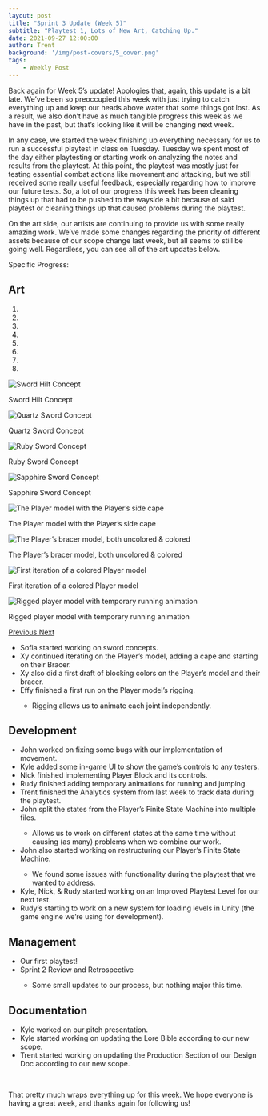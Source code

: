 ```yaml
---
layout: post
title: "Sprint 3 Update (Week 5)"
subtitle: "Playtest 1, Lots of New Art, Catching Up."
date: 2021-09-27 12:00:00
author: Trent
background: '/img/post-covers/5_cover.png'
tags: 
    - Weekly Post
---
```


Back again for Week 5’s update! Apologies that, again, this update is a bit late. We’ve been so preoccupied this week with just trying to catch everything up and keep our heads above water that some things got lost. As a result, we also don’t have as much tangible progress this week as we have in the past, but that’s looking like it will be changing next week.

In any case, we started the week finishing up everything necessary for us to run a successful playtest in class on Tuesday. Tuesday we spent most of the day either playtesting or starting work on analyzing the notes and results from the playtest. At this point, the playtest was mostly just for testing essential combat actions like movement and attacking, but we still received some really useful feedback, especially regarding how to improve our future tests. So, a lot of our progress this week has been cleaning things up that had to be pushed to the wayside a bit because of said playtest or cleaning things up that caused problems during the playtest.

On the art side, our artists are continuing to provide us with some really amazing work. We’ve made some changes regarding the priority of different assets because of our scope change last week, but all seems to still be going well. Regardless, you can see all of the art updates below.

Specific Progress:

## Art

<div class="row my-5">
    <div id="carouselExampleIndicators" class="carousel slide shadow rounded" data-ride="carousel">
        <ol class="carousel-indicators">
            <li data-target="#carouselExampleIndicators" data-slide-to="0" class="active"></li>
            <li data-target="#carouselExampleIndicators" data-slide-to="1"></li>
            <li data-target="#carouselExampleIndicators" data-slide-to="2"></li>
            <li data-target="#carouselExampleIndicators" data-slide-to="3"></li>
            <li data-target="#carouselExampleIndicators" data-slide-to="4"></li>
            <li data-target="#carouselExampleIndicators" data-slide-to="5"></li>
            <li data-target="#carouselExampleIndicators" data-slide-to="6"></li>
            <li data-target="#carouselExampleIndicators" data-slide-to="7"></li>
        </ol>
        <div class="carousel-inner">
            <div class="carousel-item active">
                <img class="d-block mx-auto" src="/img/posts/week5-fall/5_SwordHiltConcept.png"
                    alt="Sword Hilt Concept">
                <div class="carousel-caption d-none d-md-block">
                    <p>Sword Hilt Concept</p>
                </div>
            </div>
            <div class="carousel-item">
                <img class="d-block mx-auto" src="/img/posts/week5-fall/5_QuartzSwordConcepts.png"
                    alt="Quartz Sword Concept">
                <div class="carousel-caption d-none d-md-block">
                    <p>Quartz Sword Concept</p>
                </div>
            </div>
            <div class="carousel-item">
                <img class="d-block mx-auto" src="/img/posts/week5-fall/5_RubySwordConcepts.png"
                    alt="Ruby Sword Concept">
                <div class="carousel-caption d-none d-md-block">
                    <p>Ruby Sword Concept</p>
                </div>
            </div>
            <div class="carousel-item">
                <img class="d-block mx-auto" src="/img/posts/week5-fall/5_SapphireSwordConcepts.png"
                    alt="Sapphire Sword Concept">
                <div class="carousel-caption d-none d-md-block">
                    <p>Sapphire Sword Concept</p>
                </div>
            </div>
            <div class="carousel-item">
                <img class="d-block mx-auto" src="/img/posts/week5-fall/5_PlayerWithCape.png" alt="The Player model with the Player’s side cape">
                <div class="carousel-caption d-none d-md-block">
                    <p>The Player model with the Player’s side cape</p>
                </div>
            </div>
            <div class="carousel-item">
                <img class="d-block mx-auto" src="/img/posts/week5-fall/5_PlayerBracerModel.png"
                    alt="The Player’s bracer model, both uncolored & colored">
                <div class="carousel-caption d-none d-md-block">
                    <p>The Player’s bracer model, both uncolored & colored</p>
                </div>
            </div>
            <div class="carousel-item">
                <img class="d-block mx-auto" src="/img/posts/week5-fall/5_ColoredPlayerModel.png"
                    alt="First iteration of a colored Player model">
                <div class="carousel-caption d-none d-md-block">
                    <p>First iteration of a colored Player model</p>
                </div>
            </div>
            <div class="carousel-item">
                <img class="d-block mx-auto" src="/img/posts/week5-fall/5_RiggedPlayerRunning.gif"
                    alt="Rigged player model with temporary running animation">
                <div class="carousel-caption d-none d-md-block">
                    <p>Rigged player model with temporary running animation</p>
                </div>
            </div>
        </div>
        <a class="carousel-control-prev" href="#carouselExampleIndicators" role="button" data-slide="prev">
            <span class="carousel-control-prev-icon" aria-hidden="true"></span>
            <span class="sr-only">Previous</span>
        </a>
        <a class="carousel-control-next" href="#carouselExampleIndicators" role="button" data-slide="next">
            <span class="carousel-control-next-icon" aria-hidden="true"></span>
            <span class="sr-only">Next</span>
        </a>
    </div>
</div>

<ul class="section-body mt-4">
    <li>Sofia started working on sword concepts.</li>
    <li>Xy continued iterating on the Player’s model, adding a cape and starting on their Bracer.</li>
    <li>Xy also did a first draft of blocking colors on the Player’s model and their bracer.</li>
    <li>Effy finished a first run on the Player model’s rigging.</li>
    <ul class="mt-2">
        <li>Rigging allows us to animate each joint independently.</li>
    </ul>
</ul>

## Development

<ul class="section-body mt-4">
    <li>John worked on fixing some bugs with our implementation of movement.</li>
    <li>Kyle added some in-game UI to show the game’s controls to any testers.</li>
    <li>Nick finished implementing Player Block and its controls.</li>
    <li>Rudy finished adding temporary animations for running and jumping.</li>
    <li>Trent finished the Analytics system from last week to track data during the playtest.</li>
    <li>John split the states from the Player’s Finite State Machine into multiple files.</li>
    <ul class="mt-2">
        <li>Allows us to work on different states at the same time without causing (as many) problems when we combine our work.</li>
    </ul>
    <li>John also started working on restructuring our Player’s Finite State Machine.</li>
    <ul class="mt-2">
        <li>We found some issues with functionality during the playtest that we wanted to address.</li>
    </ul>
    <li>Kyle, Nick, & Rudy started working on an Improved Playtest Level for our next test.</li>
    <li>Rudy’s starting to work on a new system for loading levels in Unity (the game engine we’re using for development).</li>
</ul>

## Management

<ul class="section-body mt-4">
    <li>Our first playtest!</li>
    <li>Sprint 2 Review and Retrospective</li>
    <ul class="mt-2">
        <li>Some small updates to our process, but nothing major this time.</li>
    </ul>
</ul>

## Documentation

<ul class="section-body mt-4">
    <li>Kyle worked on our pitch presentation.</li>
    <li>Kyle started working on updating the Lore Bible according to our new scope.</li>
    <li>Trent started working on updating the Production Section of our Design Doc according to our new scope.</li>
</ul>

<br>

That pretty much wraps everything up for this week. We hope everyone is having a great week, and thanks again for following us!

<br>